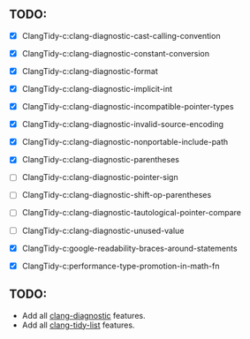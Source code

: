 ## TODO:
* [x] ClangTidy-c:clang-diagnostic-cast-calling-convention
* [x] ClangTidy-c:clang-diagnostic-constant-conversion
* [x] ClangTidy-c:clang-diagnostic-format
* [x] ClangTidy-c:clang-diagnostic-implicit-int
* [x] ClangTidy-c:clang-diagnostic-incompatible-pointer-types
* [x] ClangTidy-c:clang-diagnostic-invalid-source-encoding
* [x] ClangTidy-c:clang-diagnostic-nonportable-include-path
* [x] ClangTidy-c:clang-diagnostic-parentheses
* [ ] ClangTidy-c:clang-diagnostic-pointer-sign
* [ ] ClangTidy-c:clang-diagnostic-shift-op-parentheses
* [ ] ClangTidy-c:clang-diagnostic-tautological-pointer-compare
* [ ] ClangTidy-c:clang-diagnostic-unused-value
* [x] ClangTidy-c:google-readability-braces-around-statements
* [x] ClangTidy-c:performance-type-promotion-in-math-fn


## TODO:
- Add all [clang-diagnostic](https://clang.llvm.org/docs/DiagnosticsReference.html) features.
- Add all [clang-tidy-list](http://clang.llvm.org/extra/clang-tidy/checks/list.html) features.
